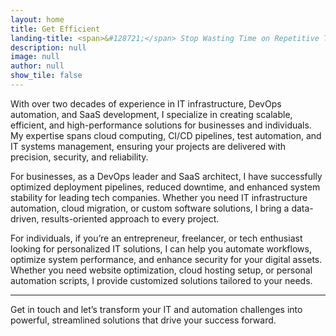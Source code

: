 ```yaml
---
layout: home
title: Get Efficient
landing-title: <span>&#128721;</span> Stop Wasting Time on Repetitive Tasks
description: null
image: null
author: null
show_tile: false
---
```


With over two decades of experience in IT infrastructure, DevOps automation, and SaaS development, I specialize in creating scalable, efficient, and high-performance solutions for businesses and individuals. My expertise spans cloud computing, CI/CD pipelines, test automation, and IT systems management, ensuring your projects are delivered with precision, security, and reliability.

For businesses, as a DevOps leader and SaaS architect, I have successfully optimized deployment pipelines, reduced downtime, and enhanced system stability for leading tech companies. Whether you need IT infrastructure automation, cloud migration, or custom software solutions, I bring a data-driven, results-oriented approach to every project.

For individuals, if you’re an entrepreneur, freelancer, or tech enthusiast looking for personalized IT solutions, I can help you automate workflows, optimize system performance, and enhance security for your digital assets. Whether you need website optimization, cloud hosting setup, or personal automation scripts, I provide customized solutions tailored to your needs.

---
Get in touch and let’s transform your IT and automation challenges into powerful, streamlined solutions that drive your success forward. 
